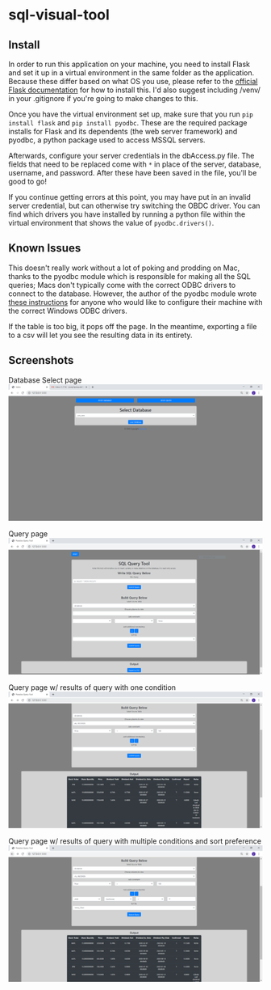 # sql-visual-tool
## Install
In order to run this application on your machine, you need to install Flask and set it up in a virtual environment in the same folder as the application. Because these differ based on what OS you use, please refer to the [official Flask documentation](https://flask.palletsprojects.com/en/1.1.x/installation/) for how to install this. I'd also suggest including /venv/ in your .gitignore if you're going to make changes to this.

Once you have the virtual environment set up, make sure that you run `pip install flask` and `pip install pyodbc`. These are the required package installs for Flask and its dependents (the web server framework) and pyodbc, a python package used to access MSSQL servers.

Afterwards, configure your server credentials in the dbAccess.py file. The fields that need to be replaced come with `*` in place of the server, database, username, and password. After these have been saved in the file, you'll be good to go! 

If you continue getting errors at this point, you may have put in an invalid server credential, but can otherwise try switching the OBDC driver. You can find which drivers you have installed by running a python file within the virtual environment that shows the value of `pyodbc.drivers()`.

## Known Issues
This doesn't really work without a lot of poking and prodding on Mac, thanks to the pyodbc module which is responsible for making all the SQL queries; Macs don't typically come with the correct ODBC drivers to connect to the database. However, the author of the pyodbc module wrote [these instructions](https://github.com/mkleehammer/pyodbc/wiki/Connecting-to-SQL-Server-from-Mac-OSX) for anyone who would like to configure their machine with the correct Windows ODBC drivers.

If the table is too big, it pops off the page. In the meantime, exporting a file to a csv will let you see the resulting data in its entirety.

## Screenshots
Database Select page
![DB Page](https://github.com/joepasquale/sql-query-tool/blob/master/app/static/img/sql-q-tool-4.PNG)

Query page
![Query Page](https://github.com/joepasquale/sql-query-tool/blob/master/app/static/img/sql-q-tool-1.PNG)

Query page w/ results of query with one condition
![One Condition](https://github.com/joepasquale/sql-query-tool/blob/master/app/static/img/sql-q-tool-2.PNG)

Query page w/ results of query with multiple conditions and sort preference
![Multiple Conditions and Sort](https://github.com/joepasquale/sql-query-tool/blob/master/app/static/img/sql-q-tool-3.PNG)
